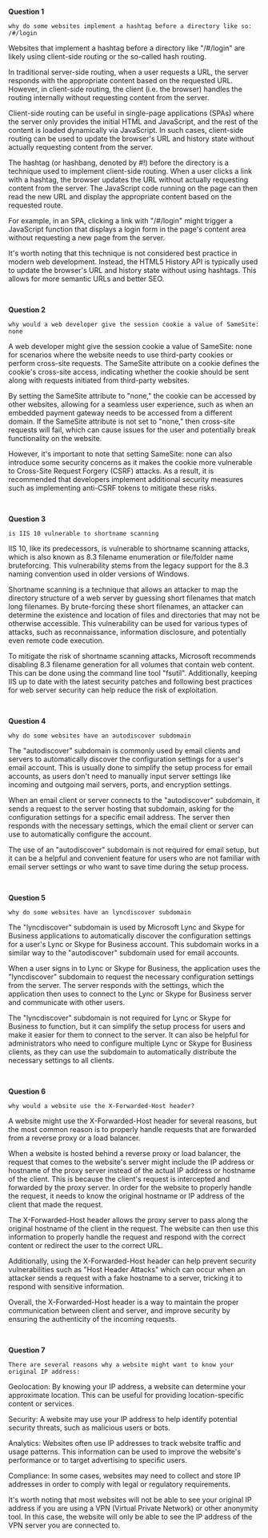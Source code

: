 **Question 1**
```
why do some websites implement a hashtag before a directory like so: /#/login
```

Websites that implement a hashtag before a directory like "/#/login" are likely using client-side routing or the so-called hash routing.

In traditional server-side routing, when a user requests a URL, the server responds with the appropriate content based on the requested URL. However, in client-side routing, the client (i.e. the browser) handles the routing internally without requesting content from the server.

Client-side routing can be useful in single-page applications (SPAs) where the server only provides the initial HTML and JavaScript, and the rest of the content is loaded dynamically via JavaScript. In such cases, client-side routing can be used to update the browser's URL and history state without actually requesting content from the server.

The hashtag (or hashbang, denoted by #!) before the directory is a technique used to implement client-side routing. When a user clicks a link with a hashtag, the browser updates the URL without actually requesting content from the server. The JavaScript code running on the page can then read the new URL and display the appropriate content based on the requested route.

For example, in an SPA, clicking a link with "/#/login" might trigger a JavaScript function that displays a login form in the page's content area without requesting a new page from the server.

It's worth noting that this technique is not considered best practice in modern web development. Instead, the HTML5 History API is typically used to update the browser's URL and history state without using hashtags. This allows for more semantic URLs and better SEO.

<br/>

**Question 2**
```
why would a web developer give the session cookie a value of SameSite: none 
```

A web developer might give the session cookie a value of SameSite: none for scenarios where the website needs to use third-party cookies or perform cross-site requests. The SameSite attribute on a cookie defines the cookie's cross-site access, indicating whether the cookie should be sent along with requests initiated from third-party websites.

By setting the SameSite attribute to "none," the cookie can be accessed by other websites, allowing for a seamless user experience, such as when an embedded payment gateway needs to be accessed from a different domain. If the SameSite attribute is not set to "none," then cross-site requests will fail, which can cause issues for the user and potentially break functionality on the website.

However, it's important to note that setting SameSite: none can also introduce some security concerns as it makes the cookie more vulnerable to Cross-Site Request Forgery (CSRF) attacks. As a result, it is recommended that developers implement additional security measures such as implementing anti-CSRF tokens to mitigate these risks.

<br/>

**Question 3**
```
is IIS 10 vulnerable to shortname scanning
```
IIS 10, like its predecessors, is vulnerable to shortname scanning attacks, which is also known as 8.3 filename enumeration or file/folder name bruteforcing. This vulnerability stems from the legacy support for the 8.3 naming convention used in older versions of Windows.

Shortname scanning is a technique that allows an attacker to map the directory structure of a web server by guessing short filenames that match long filenames. By brute-forcing these short filenames, an attacker can determine the existence and location of files and directories that may not be otherwise accessible. This vulnerability can be used for various types of attacks, such as reconnaissance, information disclosure, and potentially even remote code execution.

To mitigate the risk of shortname scanning attacks, Microsoft recommends disabling 8.3 filename generation for all volumes that contain web content. This can be done using the command line tool "fsutil". Additionally, keeping IIS up to date with the latest security patches and following best practices for web server security can help reduce the risk of exploitation.

<br/>

**Question 4**
```
why do some websites have an autodiscover subdomain
```

The "autodiscover" subdomain is commonly used by email clients and servers to automatically discover the configuration settings for a user's email account. This is usually done to simplify the setup process for email accounts, as users don't need to manually input server settings like incoming and outgoing mail servers, ports, and encryption settings.

When an email client or server connects to the "autodiscover" subdomain, it sends a request to the server hosting that subdomain, asking for the configuration settings for a specific email address. The server then responds with the necessary settings, which the email client or server can use to automatically configure the account.

The use of an "autodiscover" subdomain is not required for email setup, but it can be a helpful and convenient feature for users who are not familiar with email server settings or who want to save time during the setup process.

<br/>

**Question 5**
```
why do some websites have an lyncdiscover subdomain
```

The "lyncdiscover" subdomain is used by Microsoft Lync and Skype for Business applications to automatically discover the configuration settings for a user's Lync or Skype for Business account. This subdomain works in a similar way to the "autodiscover" subdomain used for email accounts.

When a user signs in to Lync or Skype for Business, the application uses the "lyncdiscover" subdomain to request the necessary configuration settings from the server. The server responds with the settings, which the application then uses to connect to the Lync or Skype for Business server and communicate with other users.

The "lyncdiscover" subdomain is not required for Lync or Skype for Business to function, but it can simplify the setup process for users and make it easier for them to connect to the server. It can also be helpful for administrators who need to configure multiple Lync or Skype for Business clients, as they can use the subdomain to automatically distribute the necessary settings to all clients.

<br/>

**Question 6**
```
why would a website use the X-Forwarded-Host header?
```
A website might use the X-Forwarded-Host header for several reasons, but the most common reason is to properly handle requests that are forwarded from a reverse proxy or a load balancer.

When a website is hosted behind a reverse proxy or load balancer, the request that comes to the website's server might include the IP address or hostname of the proxy server instead of the actual IP address or hostname of the client. This is because the client's request is intercepted and forwarded by the proxy server. In order for the website to properly handle the request, it needs to know the original hostname or IP address of the client that made the request.

The X-Forwarded-Host header allows the proxy server to pass along the original hostname of the client in the request. The website can then use this information to properly handle the request and respond with the correct content or redirect the user to the correct URL.

Additionally, using the X-Forwarded-Host header can help prevent security vulnerabilities such as "Host Header Attacks" which can occur when an attacker sends a request with a fake hostname to a server, tricking it to respond with sensitive information.

Overall, the X-Forwarded-Host header is a way to maintain the proper communication between client and server, and improve security by ensuring the authenticity of the incoming requests.

<br/>

**Question 7**
```
There are several reasons why a website might want to know your original IP address:
```

Geolocation: By knowing your IP address, a website can determine your approximate location. This can be useful for providing location-specific content or services.

Security: A website may use your IP address to help identify potential security threats, such as malicious users or bots.

Analytics: Websites often use IP addresses to track website traffic and usage patterns. This information can be used to improve the website's performance or to target advertising to specific users.

Compliance: In some cases, websites may need to collect and store IP addresses in order to comply with legal or regulatory requirements.

It's worth noting that most websites will not be able to see your original IP address if you are using a VPN (Virtual Private Network) or other anonymity tool. In this case, the website will only be able to see the IP address of the VPN server you are connected to.
